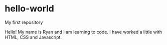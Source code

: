 # hello-world
My first repository

Hello! My name is Ryan and I am learning to code. I have worked a little with HTML, CSS and Javascript.
